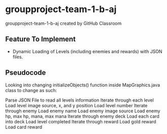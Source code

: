 # groupproject-team-1-b-aj
groupproject-team-1-b-aj created by GitHub Classroom

## Feature To Implement
- Dynamic Loading of Levels (including enemies and rewards) with JSON files.

## Pseudocode

Looking into changing initializeObjects() function inside MapGraphics.java class to change as such:

Parse JSON File to read all levels information
Iterate through each level
  Load level image source, x, and y position
  Load level number
  Iterate through enemy
    Load enemy name
    Load enemy image source
    Load enemy hp, max hp, mana, max mana
    Iterate through enemy deck
      Load each card into deck
  Load level completed
  Iterate through reward
    Load gold reward
    Load card reward

